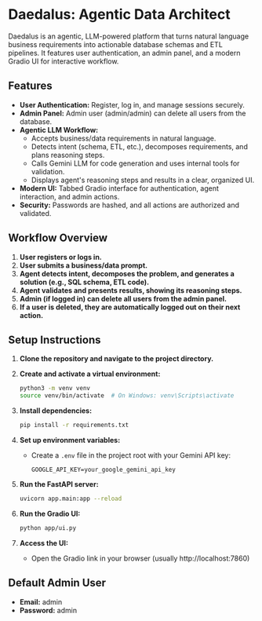 # Daedalus: Agentic Data Architect

Daedalus is an agentic, LLM-powered platform that turns natural language business requirements into actionable database schemas and ETL pipelines. It features user authentication, an admin panel, and a modern Gradio UI for interactive workflow.

## Features

- **User Authentication:** Register, log in, and manage sessions securely.
- **Admin Panel:** Admin user (admin/admin) can delete all users from the database.
- **Agentic LLM Workflow:**
  - Accepts business/data requirements in natural language.
  - Detects intent (schema, ETL, etc.), decomposes requirements, and plans reasoning steps.
  - Calls Gemini LLM for code generation and uses internal tools for validation.
  - Displays agent's reasoning steps and results in a clear, organized UI.
- **Modern UI:** Tabbed Gradio interface for authentication, agent interaction, and admin actions.
- **Security:** Passwords are hashed, and all actions are authorized and validated.

## Workflow Overview

1. **User registers or logs in.**
2. **User submits a business/data prompt.**
3. **Agent detects intent, decomposes the problem, and generates a solution (e.g., SQL schema, ETL code).**
4. **Agent validates and presents results, showing its reasoning steps.**
5. **Admin (if logged in) can delete all users from the admin panel.**
6. **If a user is deleted, they are automatically logged out on their next action.**

## Setup Instructions

1. **Clone the repository and navigate to the project directory.**

2. **Create and activate a virtual environment:**
   ```bash
   python3 -m venv venv
   source venv/bin/activate  # On Windows: venv\Scripts\activate
   ```

3. **Install dependencies:**
   ```bash
   pip install -r requirements.txt
   ```

4. **Set up environment variables:**
   - Create a `.env` file in the project root with your Gemini API key:
     ```env
     GOOGLE_API_KEY=your_google_gemini_api_key
     ```

5. **Run the FastAPI server:**
   ```bash
   uvicorn app.main:app --reload
   ```

6. **Run the Gradio UI:**
   ```bash
   python app/ui.py
   ```

7. **Access the UI:**
   - Open the Gradio link in your browser (usually http://localhost:7860)

## Default Admin User
- **Email:** admin
- **Password:** admin


